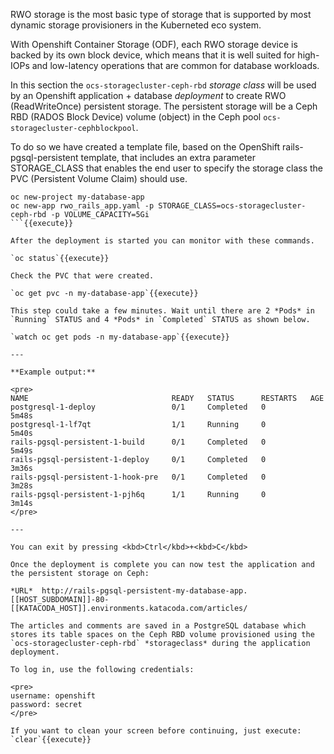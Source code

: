 RWO storage is the most basic type of storage that is supported by most dynamic storage provisioners in the Kuberneted eco system.

With Openshift Container Storage (ODF), each RWO storage device is backed by its own block device, which means that it is well suited for high-IOPs and low-latency operations that are common for database workloads.

In this section the `ocs-storagecluster-ceph-rbd` _storage class_ will be used by an Openshift application + database _deployment_ to create RWO (ReadWriteOnce) persistent storage. The persistent storage will be a Ceph RBD (RADOS Block Device) volume (object) in the Ceph pool `ocs-storagecluster-cephblockpool`.

To do so we have created a template file, based on the OpenShift rails-pgsql-persistent template, that includes an extra parameter STORAGE_CLASS that enables the end user to specify the storage class the PVC (Persistent Volume Claim) should use.

````
oc new-project my-database-app
oc new-app rwo_rails_app.yaml -p STORAGE_CLASS=ocs-storagecluster-ceph-rbd -p VOLUME_CAPACITY=5Gi
```{{execute}}

After the deployment is started you can monitor with these commands.

`oc status`{{execute}}

Check the PVC that were created.

`oc get pvc -n my-database-app`{{execute}}

This step could take a few minutes. Wait until there are 2 *Pods* in `Running` STATUS and 4 *Pods* in `Completed` STATUS as shown below.

`watch oc get pods -n my-database-app`{{execute}}

---

**Example output:**

<pre>
NAME                                READY   STATUS      RESTARTS   AGE
postgresql-1-deploy                 0/1     Completed   0          5m48s
postgresql-1-lf7qt                  1/1     Running     0          5m40s
rails-pgsql-persistent-1-build      0/1     Completed   0          5m49s
rails-pgsql-persistent-1-deploy     0/1     Completed   0          3m36s
rails-pgsql-persistent-1-hook-pre   0/1     Completed   0          3m28s
rails-pgsql-persistent-1-pjh6q      1/1     Running     0          3m14s
</pre>

---

You can exit by pressing <kbd>Ctrl</kbd>+<kbd>C</kbd>

Once the deployment is complete you can now test the application and the persistent storage on Ceph:

*URL*  http://rails-pgsql-persistent-my-database-app.[[HOST_SUBDOMAIN]]-80-[[KATACODA_HOST]].environments.katacoda.com/articles/

The articles and comments are saved in a PostgreSQL database which stores its table spaces on the Ceph RBD volume provisioned using the `ocs-storagecluster-ceph-rbd` *storageclass* during the application deployment.

To log in, use the following credentials:

<pre>
username: openshift
password: secret
</pre>

If you want to clean your screen before continuing, just execute:
`clear`{{execute}}
````
